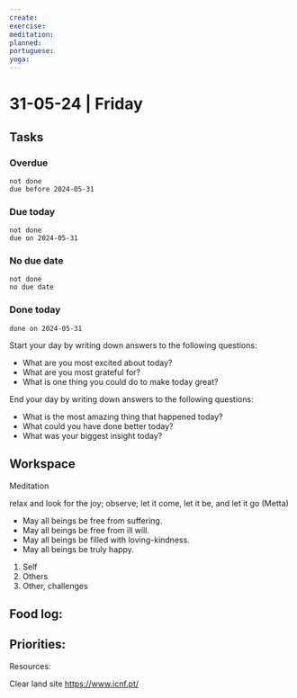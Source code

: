 ```yaml
---
create: 
exercise: 
meditation: 
planned: 
portuguese: 
yoga:
---
```


# 31-05-24 | Friday

## Tasks
### Overdue
```tasks
not done
due before 2024-05-31
```

### Due today
```tasks
not done
due on 2024-05-31
```

### No due date
```tasks
not done
no due date
```

### Done today
```tasks
done on 2024-05-31
```


Start your day by writing down answers to the following questions:

- What are you most excited about today? 
- What are you most grateful for? 
- What is one thing you could do to make today great?  

End your day by writing down answers to the following questions: 

- What is the most amazing thing that happened today? 
- What could you have done better today? 
- What was your biggest insight today?

## Workspace

Meditation 

relax and look for the joy; observe; let it come, let it be, and let it go
(Metta)
-   May all beings be free from suffering.
-   May all beings be free from ill will.
-   May all beings be filled with loving-kindness.
-   May all beings be truly happy.

1. Self
2. Others
3. Other, challenges

Food log:
- 

Priorities:
- 

Resources:

Clear land site 
https://www.icnf.pt/